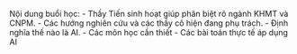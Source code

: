 Nội dung buổi học:
	- Thầy Tiến sinh hoạt giúp phân biệt rõ ngành KHMT và CNPM.
	- Các hướng nghiên cứu và các thầy cô hiện đang phụ trách.
	- Định nghĩa thế nào là AI.
	- Các môn học cần thiết
	- Các bài toán thực tế áp dụng AI
